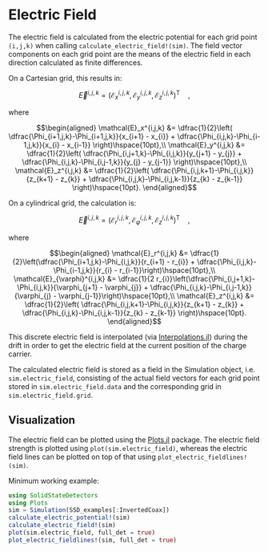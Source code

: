 # Electric Field

The electric field is calculated from the electric potential for each grid point ``(i,j,k)`` when calling `calculate_electric_field!(sim)`. The field vector components on each grid point are the means of the electric field in each direction calculated as finite differences.

On a Cartesian grid, this results in:
```math
\vec{E}^{i,j,k} = \left( \mathcal{E}_x^{i,j,k}, \mathcal{E}_y^{i,j,k}, \mathcal{E}_z^{i,j,k} \right)^{\mathsf{T}}~\hspace{10pt},
```
where
```math
\begin{aligned}
	\mathcal{E}_x^{i,j,k} &= \dfrac{1}{2}\left( \dfrac{\Phi_{i+1,j,k}-\Phi_{i+1,j,k}}{x_{i+1} - x_{i}} + \dfrac{\Phi_{i,j,k}-\Phi_{i-1,j,k}}{x_{i} - x_{i-1}} \right)\hspace{10pt},\\
	\mathcal{E}_y^{i,j,k} &= \dfrac{1}{2}\left( \dfrac{\Phi_{i,j+1,k}-\Phi_{i,j,k}}{y_{j+1} - y_{j}} + \dfrac{\Phi_{i,j,k}-\Phi_{i,j-1,k}}{y_{j} - y_{j-1}} \right)\hspace{10pt},\\
	\mathcal{E}_z^{i,j,k} &= \dfrac{1}{2}\left( \dfrac{\Phi_{i,j,k+1}-\Phi_{i,j,k}}{z_{k+1} - z_{k}} + \dfrac{\Phi_{i,j,k}-\Phi_{i,j,k-1}}{z_{k} - z_{k-1}} \right)\hspace{10pt}.
\end{aligned}
```


On a cylindrical grid, the calculation is:
```math
\vec{E}^{i,j,k} = \left( \mathcal{E}_r^{i,j,k}, \mathcal{E}_{\varphi}^{i,j,k}, \mathcal{E}_z^{i,j,k} \right)^{\mathsf{T}}~\hspace{10pt},
```
where
```math
\begin{aligned}
	\mathcal{E}_r^{i,j,k} &= \dfrac{1}{2}\left(\dfrac{\Phi_{i+1,j,k}-\Phi_{i,j,k}}{r_{i+1} - r_{i}} + \dfrac{\Phi_{i,j,k}-\Phi_{i-1,j,k}}{r_{i} - r_{i-1}}\right)\hspace{10pt},\\
	\mathcal{E}_{\varphi}^{i,j,k} &= \dfrac{1}{2 r_{i}}\left(\dfrac{\Phi_{i,j+1,k}-\Phi_{i,j,k}}{\varphi_{j+1} - \varphi_{j}} + \dfrac{\Phi_{i,j,k}-\Phi_{i,j-1,k}}{\varphi_{j} - \varphi_{j-1}}\right)\hspace{10pt},\\
	\mathcal{E}_z^{i,j,k} &= \dfrac{1}{2}\left( \dfrac{\Phi_{i,j,k+1}-\Phi_{i,j,k}}{z_{k+1} - z_{k}} + \dfrac{\Phi_{i,j,k}-\Phi_{i,j,k-1}}{z_{k} - z_{k-1}} \right)\hspace{10pt}.
\end{aligned}
```

This discrete electric field is interpolated (via [Interpolations.jl](https://github.com/JuliaMath/Interpolations.jl)) 
during the drift in order to get the electric field at the current position of the charge carrier.

The calculated electric field is stored as a field in the Simulation object, i.e. `sim.electric_field`, consisting of the actual field vectors for each grid point stored in `sim.electric_field.data` and the corresponding grid in `sim.electric_field.grid`. 

## Visualization

The electric field can be plotted using the [Plots.jl](https://github.com/JuliaPlots/Plots.jl) package. The electric field strength is plotted using `plot(sim.electric_field)`, whereas the electric field lines can be plotted on top of that using  `plot_electric_fieldlines!(sim)`.

Minimum working example:
```julia
using SolidStateDetectors
using Plots
sim = Simulation(SSD_examples[:InvertedCoax])
calculate_electric_potential!(sim)
calculate_electric_field!(sim)
plot(sim.electric_field, full_det = true)
plot_electric_fieldlines!(sim, full_det = true)
```